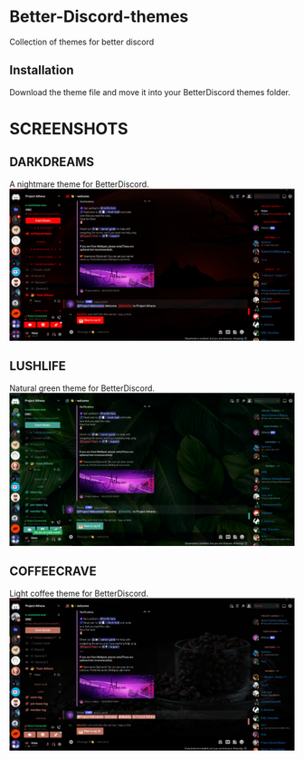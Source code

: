 # Better-Discord-themes
Collection of themes for better discord

## Installation
Download the theme file and move it into your BetterDiscord themes folder.



# SCREENSHOTS

## DARKDREAMS
A nightmare theme for BetterDiscord.
![DarkDreams](https://github.com/Wolfhaize/Better-Discord-themes/blob/main/images/ddss3.PNG)

## LUSHLIFE
Natural green theme for BetterDiscord.
![LushLife](https://github.com/Wolfhaize/Better-Discord-themes/blob/main/images/llss1.PNG)

## COFFEECRAVE
Light coffee theme for BetterDiscord.
![CoffeeCrave](https://github.com/Wolfhaize/Better-Discord-themes/blob/main/images/ccss1.PNG)
